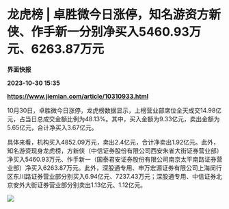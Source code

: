 # 龙虎榜 | 卓胜微今日涨停，知名游资方新侠、作手新一分别净买入5460.93万元、6263.87万元
**界面快报**

**2023-10-30 15:35**

**https://www.jiemian.com/article/10310933.html**

10月30日，卓胜微今日涨停，龙虎榜数据显示，上榜营业部席位全天成交14.98亿元，占当日总成交金额比例为48.13%。其中，买入金额为9.33亿元，卖出金额为5.65亿元，合计净买入3.67亿元。

具体来看，机构买入4852.09万元，卖出2.4亿元，合计净卖出1.92亿元。此外，知名游资现身龙虎榜，方新侠（中信证券股份有限公司西安朱雀大街证券营业部）净买入5460.93万元、作手新一（国泰君安证券股份有限公司南京太平南路证券营业部）净买入6263.87万元。此外，深股通专用、申万宏源证券有限公司上海闵行区东川路证券营业部分别买入6.94亿元、7237.43万元；深股通专用、中信证券北京安外大街证券营业部分别卖出1.13亿元、1.12亿元。

![](https://img1.jiemian.com/101/original/20231030/16986785849351100_a700xH.png)